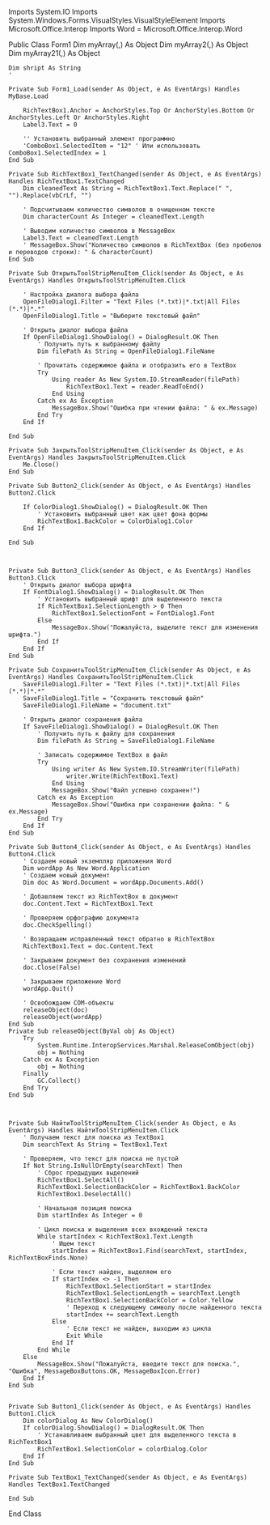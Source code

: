 Imports System.IO
Imports System.Windows.Forms.VisualStyles.VisualStyleElement
Imports Microsoft.Office.Interop
Imports Word = Microsoft.Office.Interop.Word

Public Class Form1
    Dim myArray(,) As Object
    Dim myArray2(,) As Object
    Dim myArray21(,) As Object

    Dim shript As String
    '

    Private Sub Form1_Load(sender As Object, e As EventArgs) Handles MyBase.Load

        RichTextBox1.Anchor = AnchorStyles.Top Or AnchorStyles.Bottom Or AnchorStyles.Left Or AnchorStyles.Right
        Label3.Text = 0

        '' Установить выбранный элемент программно
        'ComboBox1.SelectedItem = "12" ' Или использовать ComboBox1.SelectedIndex = 1
    End Sub

    Private Sub RichTextBox1_TextChanged(sender As Object, e As EventArgs) Handles RichTextBox1.TextChanged
        Dim cleanedText As String = RichTextBox1.Text.Replace(" ", "").Replace(vbCrLf, "")

        ' Подсчитываем количество символов в очищенном тексте
        Dim characterCount As Integer = cleanedText.Length

        ' Выводим количество символов в MessageBox
        Label3.Text = cleanedText.Length
        ' MessageBox.Show("Количество символов в RichTextBox (без пробелов и переводов строки): " & characterCount)
    End Sub

    Private Sub ОткрытьToolStripMenuItem_Click(sender As Object, e As EventArgs) Handles ОткрытьToolStripMenuItem.Click

        ' Настройка диалога выбора файла
        OpenFileDialog1.Filter = "Text Files (*.txt)|*.txt|All Files (*.*)|*.*"
        OpenFileDialog1.Title = "Выберите текстовый файл"

        ' Открыть диалог выбора файла
        If OpenFileDialog1.ShowDialog() = DialogResult.OK Then
            ' Получить путь к выбранному файлу
            Dim filePath As String = OpenFileDialog1.FileName

            ' Прочитать содержимое файла и отобразить его в TextBox
            Try
                Using reader As New System.IO.StreamReader(filePath)
                    RichTextBox1.Text = reader.ReadToEnd()
                End Using
            Catch ex As Exception
                MessageBox.Show("Ошибка при чтении файла: " & ex.Message)
            End Try
        End If

    End Sub

    Private Sub ЗакрытьToolStripMenuItem_Click(sender As Object, e As EventArgs) Handles ЗакрытьToolStripMenuItem.Click
        Me.Close()
    End Sub

    Private Sub Button2_Click(sender As Object, e As EventArgs) Handles Button2.Click

        If ColorDialog1.ShowDialog() = DialogResult.OK Then
            ' Установить выбранный цвет как цвет фона формы
            RichTextBox1.BackColor = ColorDialog1.Color
        End If

    End Sub



    Private Sub Button3_Click(sender As Object, e As EventArgs) Handles Button3.Click
        ' Открыть диалог выбора шрифта
        If FontDialog1.ShowDialog() = DialogResult.OK Then
            ' Установить выбранный шрифт для выделенного текста
            If RichTextBox1.SelectionLength > 0 Then
                RichTextBox1.SelectionFont = FontDialog1.Font
            Else
                MessageBox.Show("Пожалуйста, выделите текст для изменения шрифта.")
            End If
        End If
    End Sub

    Private Sub СохранитьToolStripMenuItem_Click(sender As Object, e As EventArgs) Handles СохранитьToolStripMenuItem.Click
        SaveFileDialog1.Filter = "Text Files (*.txt)|*.txt|All Files (*.*)|*.*"
        SaveFileDialog1.Title = "Сохранить текстовый файл"
        SaveFileDialog1.FileName = "document.txt"

        ' Открыть диалог сохранения файла
        If SaveFileDialog1.ShowDialog() = DialogResult.OK Then
            ' Получить путь к файлу для сохранения
            Dim filePath As String = SaveFileDialog1.FileName

            ' Записать содержимое TextBox в файл
            Try
                Using writer As New System.IO.StreamWriter(filePath)
                    writer.Write(RichTextBox1.Text)
                End Using
                MessageBox.Show("Файл успешно сохранен!")
            Catch ex As Exception
                MessageBox.Show("Ошибка при сохранении файла: " & ex.Message)
            End Try
        End If
    End Sub

    Private Sub Button4_Click(sender As Object, e As EventArgs) Handles Button4.Click
        ' Создаем новый экземпляр приложения Word
        Dim wordApp As New Word.Application
        ' Создаем новый документ
        Dim doc As Word.Document = wordApp.Documents.Add()

        ' Добавляем текст из RichTextBox в документ
        doc.Content.Text = RichTextBox1.Text

        ' Проверяем орфографию документа
        doc.CheckSpelling()

        ' Возвращаем исправленный текст обратно в RichTextBox
        RichTextBox1.Text = doc.Content.Text

        ' Закрываем документ без сохранения изменений
        doc.Close(False)

        ' Закрываем приложение Word
        wordApp.Quit()

        ' Освобождаем COM-объекты
        releaseObject(doc)
        releaseObject(wordApp)
    End Sub
    Private Sub releaseObject(ByVal obj As Object)
        Try
            System.Runtime.InteropServices.Marshal.ReleaseComObject(obj)
            obj = Nothing
        Catch ex As Exception
            obj = Nothing
        Finally
            GC.Collect()
        End Try
    End Sub



    Private Sub НайтиToolStripMenuItem_Click(sender As Object, e As EventArgs) Handles НайтиToolStripMenuItem.Click
        ' Получаем текст для поиска из TextBox1
        Dim searchText As String = TextBox1.Text

        ' Проверяем, что текст для поиска не пустой
        If Not String.IsNullOrEmpty(searchText) Then
            ' Сброс предыдущих выделений
            RichTextBox1.SelectAll()
            RichTextBox1.SelectionBackColor = RichTextBox1.BackColor
            RichTextBox1.DeselectAll()

            ' Начальная позиция поиска
            Dim startIndex As Integer = 0

            ' Цикл поиска и выделения всех вхождений текста
            While startIndex < RichTextBox1.Text.Length
                ' Ищем текст
                startIndex = RichTextBox1.Find(searchText, startIndex, RichTextBoxFinds.None)

                ' Если текст найден, выделяем его
                If startIndex <> -1 Then
                    RichTextBox1.SelectionStart = startIndex
                    RichTextBox1.SelectionLength = searchText.Length
                    RichTextBox1.SelectionBackColor = Color.Yellow
                    ' Переход к следующему символу после найденного текста
                    startIndex += searchText.Length
                Else
                    ' Если текст не найден, выходим из цикла
                    Exit While
                End If
            End While
        Else
            MessageBox.Show("Пожалуйста, введите текст для поиска.", "Ошибка", MessageBoxButtons.OK, MessageBoxIcon.Error)
        End If
    End Sub


    Private Sub Button1_Click(sender As Object, e As EventArgs) Handles Button1.Click
        Dim colorDialog As New ColorDialog()
        If colorDialog.ShowDialog() = DialogResult.OK Then
            ' Устанавливаем выбранный цвет для выделенного текста в RichTextBox1
            RichTextBox1.SelectionColor = colorDialog.Color
        End If
    End Sub

    Private Sub TextBox1_TextChanged(sender As Object, e As EventArgs) Handles TextBox1.TextChanged

    End Sub
End Class
